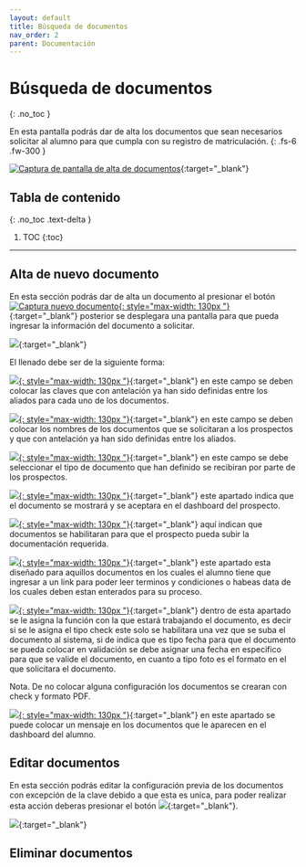```yaml
---
layout: default
title: Búsqueda de documentos
nav_order: 2
parent: Documentación
---
```


# Búsqueda de documentos
{: .no_toc }

En esta pantalla podrás dar de alta los documentos que sean necesarios solicitar al alumno para que cumpla con su registro de matriculación.
{: .fs-6 .fw-300 }

[![Captura de pantalla de alta de documentos](../../assets/images/Documentacion_alta_documentos.png)](../../assets/images/Documentacion_alta_documentos.png){:target="_blank"}

## Tabla de contenido
{: .no_toc .text-delta }

1. TOC
{:toc}

---

## Alta de nuevo documento

En esta sección podrás dar de alta un documento al presionar el botón [![Captura nuevo documento](../../assets/images/Documentacion_nuevo_documento.png){: style="max-width: 130px "}](../../assets/images/Documentacion_nuevo_documento.png){:target="_blank"} posterior se desplegara una pantalla para que pueda ingresar la información del documento a solicitar.

[![](../../assets/images/Documentacion_pantalla_nuevo_documento.png)](../../assets/images/Documentacion_pantalla_nuevo_documento.png){:target="_blank"} 

El llenado debe ser de la siguiente forma:

[![](../../assets/images/Documentacion_clave_documento.png){: style="max-width: 130px "}](../../assets/images/Documentacion_clave_documento.png){:target="_blank"} en este campo se deben colocar las claves que con antelación ya han sido definidas entre los aliados para cada uno de los documentos.

[![](../../assets/images/Documentacion_descripcion_documento.png){: style="max-width: 130px "}](../../assets/images/Documentacion_descripcion_documento.png){:target="_blank"} en este campo se deben colocar los nombres de los documentos que se solicitaran a los prospectos y que con antelación ya han sido definidas entre los aliados.

[![](../../assets/images/Documentacion_formato_documento.png){: style="max-width: 130px "}](../../assets/images/Documentacion_formato_documento.png){:target="_blank"} en este campo se debe seleccionar el tipo de documento que han definido se recibiran por parte de los prospectos.

[![](../../assets/images/Documentacion_visibilidad_dashboard.png){: style="max-width: 130px "}](../../assets/images/Documentacion_visibilidad_dashboard.png){:target="_blank"} este apartado indica que el documento se mostrará y se aceptara en el dashboard del prospecto.

[![](../../assets/images/Documentacion_subir_documento.png){: style="max-width: 130px "}](../../assets/images/Documentacion_subir_documento.png){:target="_blank"} aquí indican que documentos se habilitaran para que el prospecto pueda subir la documentación requerida.

[![](../../assets/images/Documentacion_url_documento.png){: style="max-width: 130px "}](../../assets/images/Documentacion_url_documento.png){:target="_blank"} este apartado esta diseñado para aquillos documentos en los cuales el alumno tiene que ingresar a un link para poder leer terminos y condiciones o habeas data de los cuales deben estan enterados para su proceso.

[![](../../assets/images/Documentacion_formato_documento_completo.png){: style="max-width: 130px "}](../../assets/images/Documentacion_formato_documento_completo.png){:target="_blank"} dentro de esta apartado se le asigna la función con la que estará trabajando el documento, es decir si se le asigna el tipo check este solo se habilitara una vez que se suba el documento al sistema, si de indica que es tipo fecha para que el documento se pueda colocar en validación se debe asignar una fecha en especifico para que se valide el documento, en cuanto a tipo foto es el formato en el que solicitara el documento. 

Nota. De no colocar alguna configuración los documentos se crearan con check y formato PDF.

[![](../../assets/images/Documentacion_mensaje.png){: style="max-width: 130px "}](../../assets/images/Documentacion_mensaje.png){:target="_blank"} en este apartado se puede colocar un mensaje en los documentos que le aparecen en el dashboard del alumno.

## Editar documentos

En esta sección podrás editar la configuración previa de los documentos con excepción de la clave debido a que esta es unica, para poder realizar esta acción deberas presionar el botón [![](../../assets/images/Documentacion_boton_actualizar_documento.png)](../../assets/images/Documentacion_boton_actualizar_documento.png){:target="_blank"}.



[![](../../assets/images/Archivo_masivo_historial.png)](../../assets/images/Archivo_masivo_historial.png){:target="_blank"}

## Eliminar documentos 


